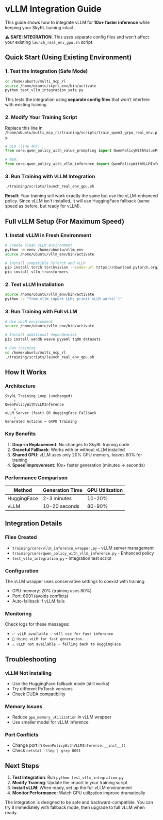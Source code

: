 # vLLM Integration Guide

This guide shows how to integrate vLLM for **10x+ faster inference** while keeping your SkyRL training intact.

**⚠️ SAFE INTEGRATION**: This uses separate config files and won't affect your existing `launch_real_env_gpu.sh` script.

## Quick Start (Using Existing Environment)

### 1. Test the Integration (Safe Mode)

```bash
cd /home/ubuntu/multi_mcp_rl
source /home/ubuntu/skyrl_env/bin/activate
python test_vllm_integration_safe.py
```

This tests the integration using **separate config files** that won't interfere with existing training.

### 2. Modify Your Training Script

Replace this line in `/home/ubuntu/multi_mcp_rl/training/scripts/train_qwen3_grpo_real_env.py`:

```python
# OLD (line 40):
from core.qwen_policy_with_value_prompting import QwenPolicyWithValuePrompting

# NEW:
from core.qwen_policy_with_vllm_inference import QwenPolicyWithVLLMInference as QwenPolicyWithValuePrompting
```

### 3. Run Training with vLLM Integration

```bash
./training/scripts/launch_real_env_gpu.sh
```

**Result**: Your training will work exactly the same but use the vLLM-enhanced policy. Since vLLM isn't installed, it will use HuggingFace fallback (same speed as before, but ready for vLLM).

## Full vLLM Setup (For Maximum Speed)

### 1. Install vLLM in Fresh Environment

```bash
# Create clean vLLM environment
python -m venv /home/ubuntu/vllm_env
source /home/ubuntu/vllm_env/bin/activate

# Install compatible PyTorch and vLLM
pip install torch torchvision --index-url https://download.pytorch.org/whl/cu121
pip install vllm transformers
```

### 2. Test vLLM Installation

```bash
source /home/ubuntu/vllm_env/bin/activate
python -c "from vllm import LLM; print('vLLM works!')"
```

### 3. Run Training with Full vLLM

```bash
# Use vLLM environment
source /home/ubuntu/vllm_env/bin/activate

# Install additional dependencies
pip install wandb weave pyyaml tqdm datasets

# Run training
cd /home/ubuntu/multi_mcp_rl
./training/scripts/launch_real_env_gpu.sh
```

## How It Works

### Architecture
```
SkyRL Training Loop (unchanged)
    ↓
QwenPolicyWithVLLMInference 
    ↓
vLLM Server (fast) OR HuggingFace Fallback
    ↓
Generated Actions → GRPO Training
```

### Key Benefits

1. **Drop-in Replacement**: No changes to SkyRL training code
2. **Graceful Fallback**: Works with or without vLLM installed  
3. **Shared GPU**: vLLM uses only 20% GPU memory, leaves 80% for training
4. **Speed Improvement**: 10x+ faster generation (minutes → seconds)

### Performance Comparison

| Method | Generation Time | GPU Utilization |
|--------|----------------|-----------------|
| HuggingFace | 2-3 minutes | 10-20% |
| vLLM | 10-20 seconds | 80-90% |

## Integration Details

### Files Created
- `training/core/vllm_inference_wrapper.py` - vLLM server management
- `training/core/qwen_policy_with_vllm_inference.py` - Enhanced policy
- `test_vllm_integration.py` - Integration test script

### Configuration
The vLLM wrapper uses conservative settings to coexist with training:
- GPU memory: 20% (training uses 80%)
- Port: 8001 (avoids conflicts)
- Auto-fallback if vLLM fails

### Monitoring
Check logs for these messages:
- `✅ vLLM available - will use for fast inference`
- `🚀 Using vLLM for fast generation...`
- `⚠️ vLLM not available - falling back to HuggingFace`

## Troubleshooting

### vLLM Not Installing
- Use the HuggingFace fallback mode (still works)
- Try different PyTorch versions
- Check CUDA compatibility

### Memory Issues
- Reduce `gpu_memory_utilization` in vLLM wrapper
- Use smaller model for vLLM inference

### Port Conflicts
- Change port in `QwenPolicyWithVLLMInference.__init__()`
- Check `netstat -tlnp | grep 8001`

## Next Steps

1. **Test Integration**: Run `python test_vllm_integration.py`
2. **Modify Training**: Update the import in your training script
3. **Install vLLM**: When ready, set up the full vLLM environment
4. **Monitor Performance**: Watch GPU utilization improve dramatically

The integration is designed to be safe and backward-compatible. You can try it immediately with fallback mode, then upgrade to full vLLM when ready.